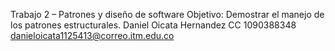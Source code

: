 Trabajo 2 – Patrones y diseño de software
Objetivo: Demostrar el manejo de los patrones estructurales.
Daniel Oicata Hernandez 
CC 1090388348
danieloicata1125413@correo.itm.edu.co


